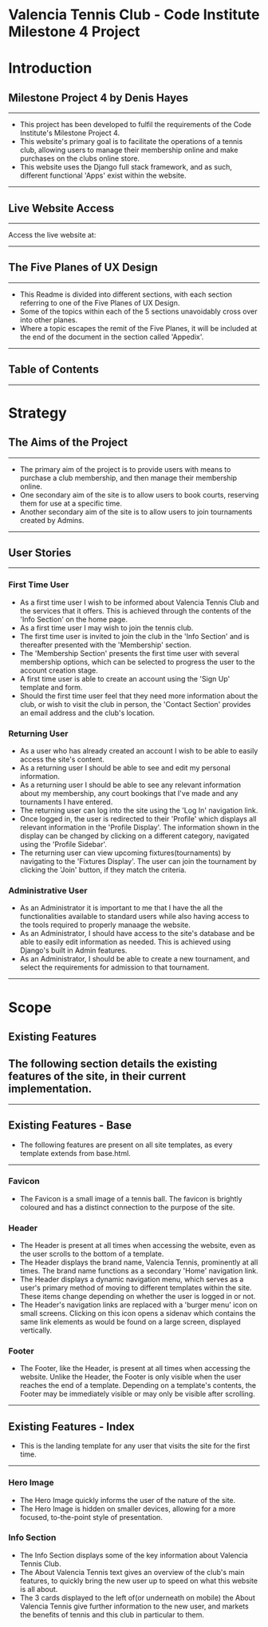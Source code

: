 # **Valencia Tennis Club - Code Institute Milestone 4 Project**
# **Introduction**

## **Milestone Project 4** by Denis Hayes
---
* This project has been developed to fulfil the requirements of the Code Institute's Milestone Project 4.
* This website's primary goal is to facilitate the operations of a tennis club, allowing users to manage their membership online and make purchases on the clubs online store.
* This website uses the Django full stack framework, and as such, different functional 'Apps' exist within the website.

---
## Live Website Access
---
Access the live website at: 

---
 ## **The Five Planes of UX Design**
 ---
 * This Readme is divided into different sections, with each section referring to one of the Five Planes of UX Design. 
 * Some of the topics within each of the 5 sections unavoidably cross over into other planes. 
 * Where a topic escapes the remit of the Five Planes, it will be included at the end of the document in the section called 'Appedix'.

---
 ## **Table of Contents**
---

# **Strategy** 
 ## **The Aims of the Project**
 ---
* The primary aim of the project is to provide users with means to purchase a club membership, and then manage their membership online.
* One secondary aim of the site is to allow users to book courts, reserving them for use at a specific time. 
* Another secondary aim of the site is to allow users to join tournaments created by Admins. 
---
## **User Stories**
---
### **First Time User**
* As a first time user I wish to be informed about Valencia Tennis Club and the services that it offers. This is achieved through the contents of the 'Info Section' on the home page. 
* As a first time user I may wish to join the tennis club.
* The first time user is invited to join the club in the 'Info Section' and is thereafter presented with the 'Membership' section.
* The 'Membership Section' presents the first time user with several membership options, which can be selected to progress the user to the account creation stage.
* A first time user is able to create an account using the 'Sign Up' template and form.
* Should the first time user feel that they need more information about the club, or wish to visit the club in person, the 'Contact Section' provides an email address and the club's location. 

### **Returning User**
* As a user who has already created an account I wish to be able to easily access the site's content.
* As a returning user I should be able to see and edit my personal information.
* As a returning user I should be able to see any relevant information about my membership, any court bookings that I've made and any tournaments I have entered.
* The returning user can log into the site using the 'Log In' navigation link.
* Once logged in, the user is redirected to their 'Profile' which displays all relevant information in the 'Profile Display'. The information shown in the display can be changed by clicking on a different category, navigated using the 'Profile Sidebar'.
* The returning user can view upcoming fixtures(tournaments) by navigating to the 'Fixtures Display'. The user can join the tournament by clicking the 'Join' button, if they match the criteria. 

### **Administrative User**
* As an Administrator it is important to me that I have the all the functionalities available to standard users while also having access to the tools required to properly manaage the website.
* As an Administrator, I should have access to the site's database and be able to easily edit information as needed. This is achieved using Django's built in Admin features.
* As an Administrator, I should be able to create a new tournament, and select the requirements for admission to that tournament. 
---
# **Scope** 
 ## **Existing Features**
 The following section details the existing features of the site, in their current implementation.
 ---
 ---
 ## **Existing Features - Base**
 * The following features are present on all site templates, as every template extends from base.html.
 ---
### **Favicon**
* The Favicon is a small image of a tennis ball. The favicon is brightly coloured and has a distinct connection to the purpose of the site.
### **Header**
* The Header is present at all times when accessing the website, even as the user scrolls to the bottom of a template.
* The Header displays the brand name, Valencia Tennis, prominently at all times. The brand name functions as a secondary 'Home' navigation link.
* The Header displays a dynamic navigation menu, which serves as a user's primary method of moving to different templates within the site. These items change depending on whether the user is logged in or not. 
* The Header's navigation links are replaced with a 'burger menu' icon on small screens. Clicking on this icon opens a sidenav which contains the same link elements as would be found on a large screen, displayed vertically.
### **Footer**
* The Footer, like the Header, is present at all times when accessing the website. Unlike the Header, the Footer is only visible when the user reaches the end of a template. Depending on a template's contents, the Footer may be immediately visible or may only be visible after scrolling.
---
 ## **Existing Features - Index**
* This is the landing template for any user that visits the site for the first time.
 ---
### **Hero Image**
* The Hero Image quickly informs the user of the nature of the site.
* The Hero Image is hidden on smaller devices, allowing for a more focused, to-the-point style of presentation.
### **Info Section**
* The Info Section displays some of the key information about Valencia Tennis Club.
* The About Valencia Tennis text gives an overview of the club's main features, to quickly bring the new user up to speed on what this website is all about.
* The 3 cards displayed to the left of(or underneath on mobile) the About Valencia Tennis give further information to the new user, and markets the benefits of tennis and this club in particular to them.
